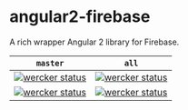 # angular2-firebase
A rich wrapper Angular 2 library for Firebase.

| `master`  | `all` |
| ------------- | ------------- |
| [![wercker status](https://app.wercker.com/status/159416890b9eb65d3c1e9a647f6ac7a7/s/master "wercker status")](https://app.wercker.com/project/bykey/159416890b9eb65d3c1e9a647f6ac7a7) | [![wercker status](https://app.wercker.com/status/159416890b9eb65d3c1e9a647f6ac7a7/s "wercker status")](https://app.wercker.com/project/bykey/159416890b9eb65d3c1e9a647f6ac7a7)  |
| [![wercker status](https://app.wercker.com/status/159416890b9eb65d3c1e9a647f6ac7a7/m/master "wercker status")](https://app.wercker.com/project/bykey/159416890b9eb65d3c1e9a647f6ac7a7) | [![wercker status](https://app.wercker.com/status/159416890b9eb65d3c1e9a647f6ac7a7/m "wercker status")](https://app.wercker.com/project/bykey/159416890b9eb65d3c1e9a647f6ac7a7)  |
